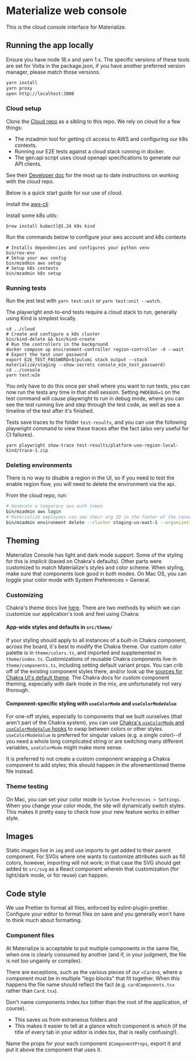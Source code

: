 # Materialize web console

This is the cloud console interface for Materialize.

## Running the app locally

Ensure you have node 18.x and yarn 1.x. The specific versions of these tools
are set for Volta in the package.json, if you have another preferred version
manager, please match those versions.

```bash
yarn install
yarn proxy
open http://localhost:3000
```

### Cloud setup

Clone the [Cloud repo](MaterializeInc/cloud) as a sibling to this repo. We rely
on cloud for a few things:

- The mzadmin tool for getting cli access to AWS and configuring our k8s
  contexts.
- Running our E2E tests against a cloud stack running in docker.
- The gen:api script uses cloud openapi specifications to generate our API
  clients.

See their [Developer
doc](https://github.com/MaterializeInc/cloud/blob/main/doc/developer.md) for
the most up to date instructions on working with the cloud repo.

Below is a quick start guide for our use of cloud.

Install the [aws-cli](https://docs.aws.amazon.com/cli/latest/userguide/getting-started-install.html)

Install some k8s utils:

```shell
brew install kubectl@1.24 k9s kind
```

Run the commands below to configure your aws account and k8s contexts

```shell
# Installs dependencies and configures your python venv
bin/rev-env
# Setup your aws config
bin/mzadmin aws setup
# Setup k8s contexts
bin/mzadmin k8s setup
```

### Running tests

Run the jest test with `yarn test:unit` or `yarn test:unit --watch`.

The playwright end-to-end tests require a cloud stack to run, generally using
Kind is simplest locally.

```shell
cd ../cloud
# Create and configure a k8s cluster
bin/kind-delete && bin/kind-create
# Run the controllers in the background
docker compose up environment-controller region-controller -d --wait
# Export the test user password
export E2E_TEST_PASSWORD=$(pulumi stack output --stack materialize/staging --show-secrets console_e2e_test_password)
cd ../console
yarn test:e2e
```

You only have to do this once per shell where you want to run tests, you can
now run the tests any time in that shell session. Setting `PWDEBUG=1` on the
test command will cause playwright to run in debug mode, where you can see the
test running live and step through the test code, as well as see a timeline of
the test after it's finished.

Tests save traces to the folder `test-results`, and you can use the following
playwright command to view these traces after the fact (also very useful for CI
failures).

```shell
yarn playwright show-trace test-results/platform-use-region-local-kind/trace-1.zip
```

### Deleting environments

There is no way to disable a region in the UI, so if you need to test the
enable region flow, you will need to delete the environment via the api.

From the cloud repo, run:

```bash
# Generate a temporary aws auth token
bin/mzadmin aws login
# Materialize employees can see their org ID in the footer of the console
bin/mzadmin environment delete --cluster staging-us-east-1 --organization $ID
```

## Theming

Materialize Console has light and dark mode support. Some of the styling
for this is implicit (based on Chakra's defaults). Other parts were customized
to match Materialize's styles and color scheme. When styling, make sure that
components look good in both modes. On Mac OS, you can toggle your color mode
with System Preferences \> General.

### Customizing

Chakra's theme docs live
[here](https://chakra-ui.com/docs/theming/customize-theme). There are two
methods by which we can customize our application's look and feel using Chakra:

#### App-wide styles and defaults in `src/theme/`

If your styling should apply to all instances of a built-in Chakra component,
across the board, it's best to modify the Chakra theme. Our custom color
palette is in `theme/colors.ts`, and imported and supplemented in
`theme/index.ts`. Customizations of reusable Chakra components live in
`theme/components.ts`, including setting default variant props. You can crib
off of the existing component styles there, and/or look up the
[sources for Chakra UI's default
theme](https://github.com/chakra-ui/chakra-ui/tree/main/packages/theme/src/components).
The Chakra docs for custom component theming, especially with dark mode in the
mix, are unfortunately not very thorough.

#### Component-specific styling with `useColorMode` and `useColorModeValue`

For one-off styles, especially to components that we built ourselves (that
aren't part of the Chakra system), you can use [Chakra's `useColorMode` and
`useColorModeValue` hooks](https://chakra-ui.com/docs/features/color-mode)
to swap between colors or other styles. `useColorModeValue` is preferred for
singular values (e.g. a single color)--if you need a whole long complicated
string or are switching many different variables, `useColorMode` might make
more sense.

It is preferred to not create a custom component wrapping a Chakra component to
add styles; this should happen in the aforementioned theme file instead.

### Theme testing

On Mac, you can set your color mode in `System Preferences > Settings`. When
you change your color mode, the site will dynamically switch styles. This makes
it pretty easy to check how your new feature works in either style.

## Images

Static images live in `img` and use imports to get added to their
parent component. For SVGs where one wants to customize attributes such as fill
colors, however, importing will not work; in that case the SVG should get added
to `src/svg` as a React component wherein that customization (for
light/dark mode, or for reuse) can happen.

## Code style

We use Prettier to format all files, enforced by eslint-plugin-prettier.
Configure your editor to format files on save and you generally won't have to
think much about formatting.

### Component files

At Materialize is acceptable to put multiple components in the same file, when
one is clearly consumed by another (and if, in your judgment, the file is not
too ungainly or complex).

There are exceptions, such as the various pieces of our `<Card>`s, where a
component must be in multiple "lego blocks" that fit together. When this happens
the file name should reflect the fact (e.g. `cardComponents.tsx` rather than
`Card.tsx`).

Don't name components index.tsx (other than the root of the application, of
course).

- This saves us from extraneous folders and
- This makes it easier to tell at a glance which component is which (if the
  title of every tab in your editor is index.tsx, that is really confusing!).

Name the props for your each component `$ComponentProps`, export it and put it
above the component that uses it.
